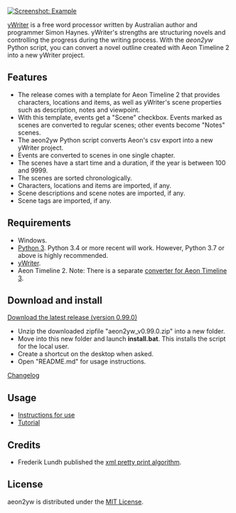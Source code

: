 [![Screenshot: Example](Screenshots/screen01.png)](https://raw.githubusercontent.com/peter88213/aeon2yw/main/docs/Screenshots/screen01.png)

[yWriter](http://spacejock.com/yWriter7.html) is a free word processor written by Australian author and programmer Simon Haynes. yWriter's strengths are structuring novels and controlling the progress during the writing process. With the *aeon2yw* Python script, you can convert a novel outline created with Aeon Timeline 2 into a new yWriter project.

## Features

- The release comes with a template for Aeon Timeline 2 that provides characters, locations and items, as well as yWriter's scene properties such as description, notes and viewpoint.
- With this template, events get a "Scene" checkbox. Events marked as scenes are converted to regular scenes; other events become "Notes" scenes.
- The aeon2yw Python script converts Aeon's csv export into a new yWriter project.
- Events are converted to scenes in one single chapter.
- The scenes have a start time and a duration, if the year is between 100 and 9999.
- The scenes are sorted chronologically.
- Characters, locations and items are imported, if any.
- Scene descriptions and scene notes are imported, if any.
- Scene tags are imported, if any.

 
## Requirements

- Windows.
- [Python 3](https://www.python.org). Python 3.4 or more recent will work. However, Python 3.7 or above is highly recommended.
- [yWriter](http://spacejock.com/yWriter7.html).
- Aeon Timeline 2. Note: There is a separate [converter for Aeon Timeline 3](https://peter88213.github.io/aeon3yw). 


## Download and install

[Download the latest release (version 0.99.0)](https://raw.githubusercontent.com/peter88213/aeon2yw/main/dist/aeon2yw_v0.99.0.zip)

- Unzip the downloaded zipfile "aeon2yw_v0.99.0.zip" into a new folder.
- Move into this new folder and launch **install.bat**. This installs the script for the local user.
- Create a shortcut on the desktop when asked.
- Open "README.md" for usage instructions.

[Changelog](changelog)

## Usage

- [Instructions for use](usage)
- [Tutorial](tutorial)

## Credits

- Frederik Lundh published the [xml pretty print algorithm](http://effbot.org/zone/element-lib.htm#prettyprint).


## License

aeon2yw is distributed under the [MIT License](http://www.opensource.org/licenses/mit-license.php).


 




